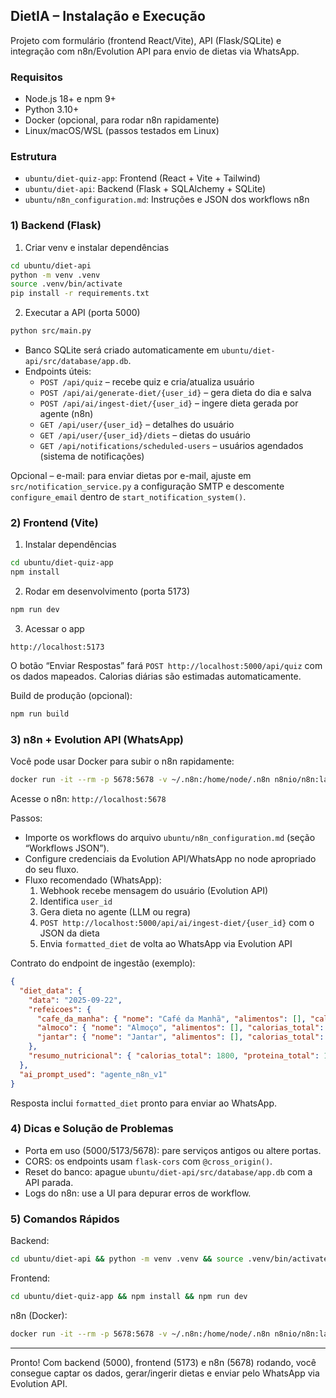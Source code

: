 ## DietIA – Instalação e Execução

Projeto com formulário (frontend React/Vite), API (Flask/SQLite) e integração com n8n/Evolution API para envio de dietas via WhatsApp.

### Requisitos

- Node.js 18+ e npm 9+
- Python 3.10+
- Docker (opcional, para rodar n8n rapidamente)
- Linux/macOS/WSL (passos testados em Linux)

### Estrutura

- `ubuntu/diet-quiz-app`: Frontend (React + Vite + Tailwind)
- `ubuntu/diet-api`: Backend (Flask + SQLAlchemy + SQLite)
- `ubuntu/n8n_configuration.md`: Instruções e JSON dos workflows n8n

### 1) Backend (Flask)

1. Criar venv e instalar dependências
```bash
cd ubuntu/diet-api
python -m venv .venv
source .venv/bin/activate
pip install -r requirements.txt
```

2. Executar a API (porta 5000)
```bash
python src/main.py
```

- Banco SQLite será criado automaticamente em `ubuntu/diet-api/src/database/app.db`.
- Endpoints úteis:
  - `POST /api/quiz` – recebe quiz e cria/atualiza usuário
  - `POST /api/ai/generate-diet/{user_id}` – gera dieta do dia e salva
  - `POST /api/ai/ingest-diet/{user_id}` – ingere dieta gerada por agente (n8n)
  - `GET /api/user/{user_id}` – detalhes do usuário
  - `GET /api/user/{user_id}/diets` – dietas do usuário
  - `GET /api/notifications/scheduled-users` – usuários agendados (sistema de notificações)

Opcional – e-mail: para enviar dietas por e-mail, ajuste em `src/notification_service.py` a configuração SMTP e descomente `configure_email` dentro de `start_notification_system()`.

### 2) Frontend (Vite)

1. Instalar dependências
```bash
cd ubuntu/diet-quiz-app
npm install
```

2. Rodar em desenvolvimento (porta 5173)
```bash
npm run dev
```

3. Acessar o app
```
http://localhost:5173
```

O botão “Enviar Respostas” fará `POST http://localhost:5000/api/quiz` com os dados mapeados. Calorias diárias são estimadas automaticamente.

Build de produção (opcional):
```bash
npm run build
```

### 3) n8n + Evolution API (WhatsApp)

Você pode usar Docker para subir o n8n rapidamente:
```bash
docker run -it --rm -p 5678:5678 -v ~/.n8n:/home/node/.n8n n8nio/n8n:latest
```
Acesse o n8n: `http://localhost:5678`

Passos:
- Importe os workflows do arquivo `ubuntu/n8n_configuration.md` (seção “Workflows JSON”).
- Configure credenciais da Evolution API/WhatsApp no node apropriado do seu fluxo.
- Fluxo recomendado (WhatsApp):
  1) Webhook recebe mensagem do usuário (Evolution API)
  2) Identifica `user_id`
  3) Gera dieta no agente (LLM ou regra)
  4) `POST http://localhost:5000/api/ai/ingest-diet/{user_id}` com o JSON da dieta
  5) Envia `formatted_diet` de volta ao WhatsApp via Evolution API

Contrato do endpoint de ingestão (exemplo):
```json
{
  "diet_data": {
    "data": "2025-09-22",
    "refeicoes": {
      "cafe_da_manha": { "nome": "Café da Manhã", "alimentos": [], "calorias_total": 400 },
      "almoco": { "nome": "Almoço", "alimentos": [], "calorias_total": 800 },
      "jantar": { "nome": "Jantar", "alimentos": [], "calorias_total": 600 }
    },
    "resumo_nutricional": { "calorias_total": 1800, "proteina_total": 120, "carbs_total": 180, "gordura_total": 60 }
  },
  "ai_prompt_used": "agente_n8n_v1"
}
```
Resposta inclui `formatted_diet` pronto para enviar ao WhatsApp.

### 4) Dicas e Solução de Problemas

- Porta em uso (5000/5173/5678): pare serviços antigos ou altere portas.
- CORS: os endpoints usam `flask-cors` com `@cross_origin()`.
- Reset do banco: apague `ubuntu/diet-api/src/database/app.db` com a API parada.
- Logs do n8n: use a UI para depurar erros de workflow.

### 5) Comandos Rápidos

Backend:
```bash
cd ubuntu/diet-api && python -m venv .venv && source .venv/bin/activate && pip install -r requirements.txt && python src/main.py
```

Frontend:
```bash
cd ubuntu/diet-quiz-app && npm install && npm run dev
```

n8n (Docker):
```bash
docker run -it --rm -p 5678:5678 -v ~/.n8n:/home/node/.n8n n8nio/n8n:latest
```

---

Pronto! Com backend (5000), frontend (5173) e n8n (5678) rodando, você consegue captar os dados, gerar/ingerir dietas e enviar pelo WhatsApp via Evolution API.

